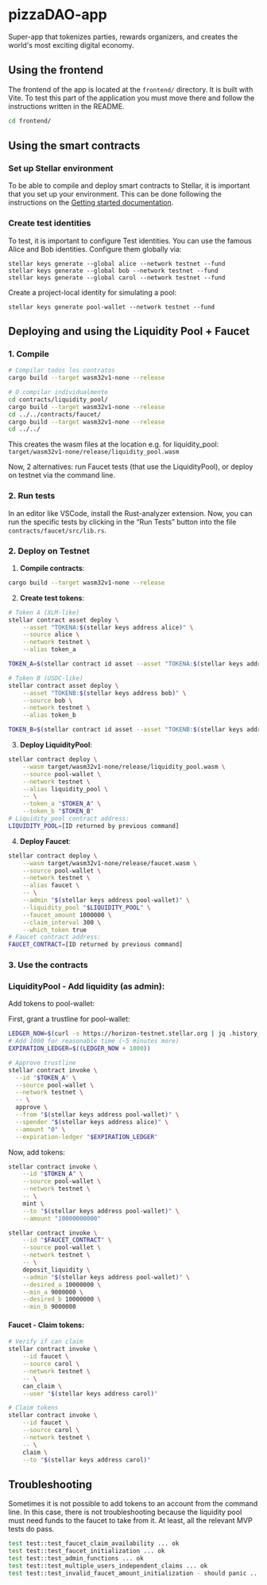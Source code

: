 # pizzaDAO-app

Super-app that tokenizes parties, rewards organizers, and creates the world's most exciting digital economy.


## Using the frontend

The frontend of the app is located at the `frontend/` directory.
It is built with Vite.
To test this part of the application you must move there and follow the instructions written in the README.
```bash
cd frontend/
```


## Using the smart contracts

### Set up Stellar environment

To be able to compile and deploy smart contracts to Stellar, it is important that you set up your environment.
This can be done following the instructions on the [Getting started documentation](https://developers.stellar.org/docs/build/smart-contracts/getting-started/setup).

### Create test identities

To test, it is important to configure Test identities.
You can use the famous Alice and Bob identities.
Configure them globally via:

```
stellar keys generate --global alice --network testnet --fund
stellar keys generate --global bob --network testnet --fund
stellar keys generate --global carol --network testnet --fund
```

Create a project-local identity for simulating a pool:

```
stellar keys generate pool-wallet --network testnet --fund
```

## Deploying and using the Liquidity Pool + Faucet

### 1. Compile

```bash
# Compilar todos los contratos
cargo build --target wasm32v1-none --release

# O compilar individualmente
cd contracts/liquidity_pool/
cargo build --target wasm32v1-none --release
cd ../../contracts/faucet/
cargo build --target wasm32v1-none --release
cd ../../
```

This creates the wasm files at the location e.g. for liquidity_pool: `target/wasm32v1-none/release/liquidity_pool.wasm`

Now, 2 alternatives: run Faucet tests (that use the LiquidityPool), or deploy on testnet via the command line.

### 2. Run tests

In an editor like VSCode, install the Rust-analyzer extension.
Now, you can run the specific tests by clicking in the “Run Tests” button into the file `contracts/faucet/src/lib.rs`.

### 2. Deploy on Testnet

1. **Compile contracts**:
```bash
cargo build --target wasm32v1-none --release
```

2. **Create test tokens**:
```bash
# Token A (XLM-like)
stellar contract asset deploy \
    --asset "TOKENA:$(stellar keys address alice)" \
    --source alice \
    --network testnet \
    --alias token_a

TOKEN_A=$(stellar contract id asset --asset "TOKENA:$(stellar keys address alice)" --network testnet)

# Token B (USDC-like)  
stellar contract asset deploy \
    --asset "TOKENB:$(stellar keys address bob)" \
    --source bob \
    --network testnet \
    --alias token_b

TOKEN_B=$(stellar contract id asset --asset "TOKENB:$(stellar keys address bob)" --network testnet)
```

3. **Deploy LiquidityPool**:
```bash
stellar contract deploy \
    --wasm target/wasm32v1-none/release/liquidity_pool.wasm \
    --source pool-wallet \
    --network testnet \
    --alias liquidity_pool \
    -- \
    --token_a "$TOKEN_A" \
    --token_b "$TOKEN_B"
# Liquidity_pool contract address:
LIQUIDITY_POOL=[ID returned by previous command]
```

4. **Deploy Faucet**:
```bash
stellar contract deploy \
    --wasm target/wasm32v1-none/release/faucet.wasm \
    --source pool-wallet \
    --network testnet \
    --alias faucet \
    -- \
    --admin "$(stellar keys address pool-wallet)" \
    --liquidity_pool "$LIQUIDITY_POOL" \
    --faucet_amount 1000000 \
    --claim_interval 300 \
    --which_token true
# Faucet contract address:
FAUCET_CONTRACT=[ID returned by previous command]
```

### 3. Use the contracts

### LiquidityPool - Add liquidity (as admin):

Add tokens to pool-wallet:

First, grant a trustline for pool-wallet:

```bash
LEDGER_NOW=$(curl -s https://horizon-testnet.stellar.org | jq .history_latest_ledger)
# Add 1000 for reasonable time (~5 minutes more)
EXPIRATION_LEDGER=$((LEDGER_NOW + 1000))

# Approve trustline
stellar contract invoke \
  --id "$TOKEN_A" \
  --source pool-wallet \
  --network testnet \
  -- \
  approve \
  --from "$(stellar keys address pool-wallet)" \
  --spender "$(stellar keys address alice)" \
  --amount "0" \
  --expiration-ledger "$EXPIRATION_LEDGER"
```

Now, add tokens:

```bash
stellar contract invoke \
    --id "$TOKEN_A" \
    --source pool-wallet \
    --network testnet \
    -- \
    mint \
    --to "$(stellar keys address pool-wallet)" \
    --amount "10000000000"
```

```bash
stellar contract invoke \
    --id "$FAUCET_CONTRACT" \
    --source pool-wallet \
    --network testnet \
    -- \
    deposit_liquidity \
    --admin "$(stellar keys address pool-wallet)" \
    --desired_a 10000000 \
    --min_a 9000000 \
    --desired_b 10000000 \
    --min_b 9000000
```

#### Faucet - Claim tokens:

```bash
# Verify if can claim
stellar contract invoke \
    --id faucet \
    --source carol \
    --network testnet \
    -- \
    can_claim \
    --user "$(stellar keys address carol)"

# Claim tokens
stellar contract invoke \
    --id faucet \
    --source carol \
    --network testnet \
    -- \
    claim \
    --to "$(stellar keys address carol)"
```

## Troubleshooting

Sometimes it is not possible to add tokens to an account from the command line.
In this case, there is not troubleshooting because the liquidity pool must need funds to the faucet to take from it.
At least, all the relevant MVP tests do pass.

```bash
test test::test_faucet_claim_availability ... ok
test test::test_faucet_initialization ... ok
test test::test_admin_functions ... ok
test test::test_multiple_users_independent_claims ... ok
test test::test_invalid_faucet_amount_initialization - should panic ... ok
```

